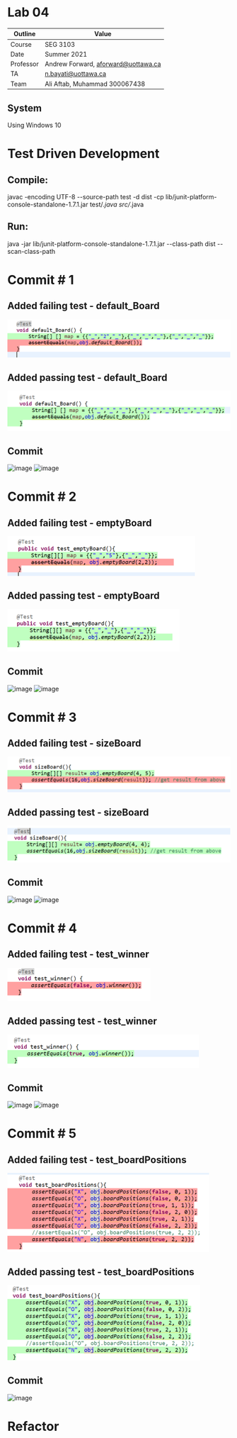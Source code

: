 # Lab 04

| Outline | Value |
| --- | --- |
| Course | SEG 3103 |
| Date | Summer 2021 |
| Professor | Andrew Forward, aforward@uottawa.ca |
| TA | n.bayati@uottawa.ca |
| Team | Ali Aftab, Muhammad 300067438 |

## System
Using Windows 10

# Test Driven Development 

## Compile:
javac -encoding UTF-8 --source-path test -d dist -cp lib/junit-platform-console-standalone-1.7.1.jar test/*.java src/*.java 

## Run:
java -jar lib/junit-platform-console-standalone-1.7.1.jar --class-path dist --scan-class-path

# Commit # 1 
## Added failing test - default_Board
![description](assets/default_board_with_2.png)

## Added passing test - default_Board
![description1](assets/default_board_pass.png)

## Commit

![image](https://user-images.githubusercontent.com/37605427/121623881-83072a00-ca3e-11eb-8e1f-5f8b0eb61243.png)
![image](https://user-images.githubusercontent.com/37605427/121623954-a0d48f00-ca3e-11eb-824b-da591bb52907.png)

# Commit # 2
## Added failing test - emptyBoard
![description2](assets/emptyboard_fail.png)

## Added passing test - emptyBoard
![description3](assets/emptyboard_pass.png)

## Commit
![image](https://user-images.githubusercontent.com/37605427/121624445-8e0e8a00-ca3f-11eb-81ab-8c549aebf2c2.png)
![image](https://user-images.githubusercontent.com/37605427/121624803-33296280-ca40-11eb-9819-23fcf6f8489e.png)

# Commit # 3
## Added failing test - sizeBoard
![description4](assets/sizeboard_fail.png)

## Added passing test - sizeBoard
![description5](assets/sizeboard_pass.png)

## Commit
![image](https://user-images.githubusercontent.com/37605427/121625327-438e0d00-ca41-11eb-9102-fcbfeb867e42.png)
![image](https://user-images.githubusercontent.com/37605427/121625594-c0b98200-ca41-11eb-8943-b061ce2aeac8.png)

# Commit # 4 
## Added failing test - test_winner
![description6](assets/test-winner_fail.png)

## Added passing test - test_winner
![description7](assets/test-winner_pass.png)

## Commit
![image](https://user-images.githubusercontent.com/37605427/121627048-a634d800-ca44-11eb-8161-751cf09f484a.png)
![image](https://user-images.githubusercontent.com/37605427/121627347-2ce9b500-ca45-11eb-8799-9cf44f6724ba.png)

# Commit # 5
## Added failing test - test_boardPositions
![description8](assets/test_boardpositions_fail.png)

## Added passing test - test_boardPositions
![description9](assets/test_boardpositions_pass.png)

## Commit
![image](https://user-images.githubusercontent.com/37605427/121628120-a46c1400-ca46-11eb-8067-4c4d271d8498.png)

# Refactor

